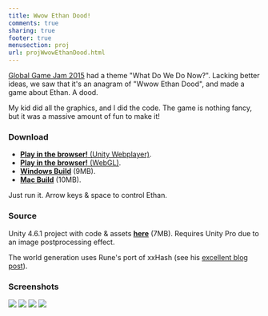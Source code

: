 ```yaml
---
title: Wwow Ethan Dood!
comments: true
sharing: true
footer: true
menusection: proj
url: projWwowEthanDood.html
---
```


[Global Game Jam 2015](http://globalgamejam.org/) had a theme "What Do We Do Now?". Lacking better
ideas, we saw that it's an anagram of "Wwow Ethan Dood", and made a game about Ethan. A dood.

My kid did all the graphics, and I did the code. The game is nothing fancy, but it was
a massive amount of fun to make it!



### Download

* [**Play in the browser!** (Unity Webplayer)](/files/games/GGJ2015-WwowEthanDood/WwowEthanDood_Web-20150125.html).
* [**Play in the browser!** (WebGL)](/files/games/GGJ2015-WwowEthanDood/WebGL-150125a/).
* [**Windows Build**](/files/games/GGJ2015-WwowEthanDood/WwowEthanDood_Win-20150125.zip) (9MB).
* [**Mac Build**](/files/games/GGJ2015-WwowEthanDood/WwowEthanDood_Mac-20150125.zip) (10MB).

Just run it. Arrow keys & space to control Ethan.



### Source

Unity 4.6.1 project with code & assets [**here**](/files/games/GGJ2015-WwowEthanDood/WwowEthanDood_Project461.zip) (7MB). Requires Unity Pro due to an image postprocessing effect.

The world generation uses Rune's port of xxHash (see his [excellent blog post](http://blog.runevision.com/2015/01/primer-on-repeatable-random-numbers.html)).


### Screenshots

![](/files/games/GGJ2015-WwowEthanDood/WwowEthanDoodScreen1.jpg)
![](/files/games/GGJ2015-WwowEthanDood/WwowEthanDoodScreen2.jpg)
![](/files/games/GGJ2015-WwowEthanDood/WwowEthanDoodScreen3.jpg)
![](/files/games/GGJ2015-WwowEthanDood/WwowEthanDoodScreen4.jpg)
